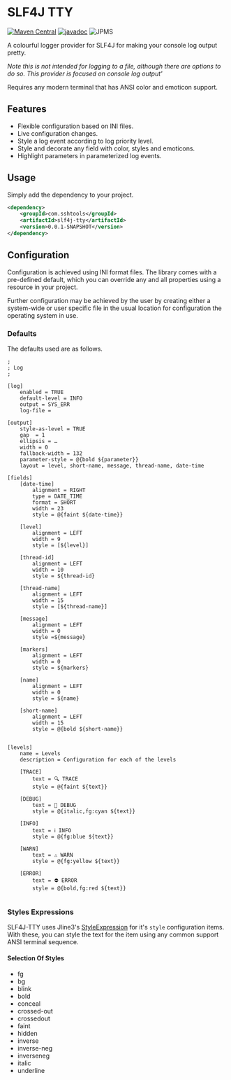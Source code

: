# SLF4J TTY

[![Maven Central](https://maven-badges.herokuapp.com/maven-central/com.sshtools/slf4j-tty/badge.svg)](https://maven-badges.herokuapp.com/maven-central/com.sshtools/slf4j-tty)
[![javadoc](https://javadoc.io/badge2/com.sshtools/slf4j-tty/javadoc.svg)](https://javadoc.io/doc/com.sshtools/slf4j-tty)
![JPMS](https://img.shields.io/badge/JPMS-com.sshtools.slf4jtty-purple) 

A colourful logger provider for SLF4J for making your console log output pretty.

*Note this is not intended for logging to a file, although there are options to do so. This provider is focused on console log output'*

Requires any modern terminal that has ANSI color and emoticon support.

## Features

 * Flexible configuration based on INI files.
 * Live configuration changes.
 * Style a log event according to log priority level.
 * Style and decorate any field with color, styles and emoticons.
 * Highlight parameters in parameterized log events.
 
## Usage

Simply add the dependency to your project. 

```xml
<dependency>
    <groupId>com.sshtools</groupId>
    <artifactId>slf4j-tty</artifactId>
    <version>0.0.1-SNAPSHOT</version>
</dependency>
```

## Configuration

Configuration is achieved using INI format files. The library comes with a pre-defined default, which you can override any and all properties using a resource in your project. 

Further configuration may be achieved by the user by creating either a system-wide or user specific file in the usual location for configuration the operating system in use.

### Defaults

The defaults used are as follows. 

```
;
; Log
;

[log]
	enabled = TRUE
	default-level = INFO
	output = SYS_ERR
	log-file = 
	
[output]
	style-as-level = TRUE
	gap  = 1
	ellipsis = …
	width = 0
	fallback-width = 132
	parameter-style = @{bold ${parameter}}
	layout = level, short-name, message, thread-name, date-time 
		
[fields]
	[date-time]
		alignment = RIGHT
		type = DATE_TIME
		format = SHORT
		width = 23
		style = @{faint ${date-time}}
	
	[level]
		alignment = LEFT
		width = 9
		style = [${level}]
	
	[thread-id]
		alignment = LEFT
		width = 10
		style = ${thread-id}
	
	[thread-name]
		alignment = LEFT
		width = 15
		style = [${thread-name}]
	
	[message]
		alignment = LEFT
		width = 0
		style =${message}
	
	[markers]
		alignment = LEFT
		width = 0
		style = ${markers}
	
	[name]
		alignment = LEFT
		width = 0
		style = ${name}
	
	[short-name]
		alignment = LEFT
		width = 15
		style = @{bold ${short-name}}
		

[levels]
	name = Levels
	description = Configuration for each of the levels
	
	[TRACE]
		text = 🔍 TRACE
		style = @{faint ${text}}
		
	[DEBUG]
		text = 🐛 DEBUG
		style = @{italic,fg:cyan ${text}}
		
	[INFO]
		text = ℹ️ INFO
		style = @{fg:blue ${text}}
			
	[WARN]
		text = ⚠️ WARN
		style = @{fg:yellow ${text}}
		
	[ERROR] 
		text = ⛔ ERROR
		style = @{bold,fg:red ${text}}
		
```

### Styles Expressions

SLF4J-TTY uses Jline3's [StyleExpression](https://www.javadoc.io/doc/org.jline/jline/3.23.0/org/jline/style/StyleExpression.html) for it's `style` configuration items. With these, you can style the text for the item using any common support ANSI terminal sequence.

#### Selection Of Styles

 * fg
 * bg
 * blink
 * bold
 * conceal
 * crossed-out
 * crossedout
 * faint
 * hidden
 * inverse
 * inverse-neg
 * inverseneg
 * italic
 * underline